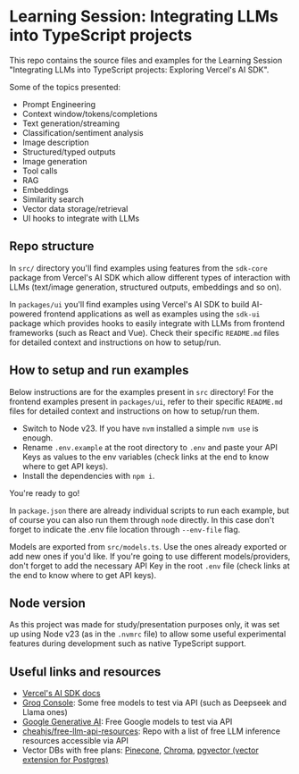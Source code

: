 # Learning Session: Integrating LLMs into TypeScript projects

This repo contains the source files and examples for the Learning Session "Integrating LLMs into TypeScript projects: Exploring Vercel's AI SDK".

Some of the topics presented:

- Prompt Engineering
- Context window/tokens/completions
- Text generation/streaming
- Classification/sentiment analysis
- Image description
- Structured/typed outputs
- Image generation
- Tool calls
- RAG
- Embeddings
- Similarity search
- Vector data storage/retrieval
- UI hooks to integrate with LLMs

## Repo structure

In `src/` directory you'll find examples using features from the `sdk-core` package from Vercel's AI SDK which allow different types of interaction with LLMs (text/image generation, structured outputs, embeddings and so on).

In `packages/ui` you'll find examples using Vercel's AI SDK to build AI-powered frontend applications as well as examples using the `sdk-ui` package which provides hooks to easily integrate with LLMs from frontend frameworks (such as React and Vue). Check their specific `README.md` files for detailed context and instructions on how to setup/run.

## How to setup and run examples

Below instructions are for the examples present in `src` directory! For the frontend examples present in `packages/ui`, refer to their specific `README.md` files for detailed context and instructions on how to setup/run them.

- Switch to Node v23. If you have `nvm` installed a simple `nvm use` is enough.
- Rename `.env.example` at the root directory to `.env` and paste your API Keys as values to the env variables (check links at the end to know where to get API keys).
- Install the dependencies with `npm i`.

You're ready to go!

In `package.json` there are already individual scripts to run each example, but of course you can also run them through `node` directly. In this case don't forget to indicate the .env file location through `--env-file` flag.

Models are exported from `src/models.ts`. Use the ones already exported or add new ones if you'd like. If you're going to use different models/providers, don't forget to add the necessary API Key in the root `.env` file (check links at the end to know where to get API keys).

## Node version

As this project was made for study/presentation purposes only, it was set up using Node v23 (as in the `.nvmrc` file) to allow some useful experimental features during development such as native TypeScript support.

## Useful links and resources

- [Vercel's AI SDK docs](https://sdk.vercel.ai/docs/introduction)
- [Groq Console](https://console.groq.com/): Some free models to test via API (such as Deepseek and Llama ones)
- [Google Generative AI](https://ai.google.dev/gemini-api/docs/quickstart): Free Google models to test via API
- [cheahjs/free-llm-api-resources](https://github.com/cheahjs/free-llm-api-resources): Repo with a list of free LLM inference resources accessible via API
- Vector DBs with free plans: [Pinecone](https://www.pinecone.io/), [Chroma](https://docs.trychroma.com/docs/overview/introduction), [pgvector (vector extension for Postgres)](https://github.com/pgvector/pgvector)
